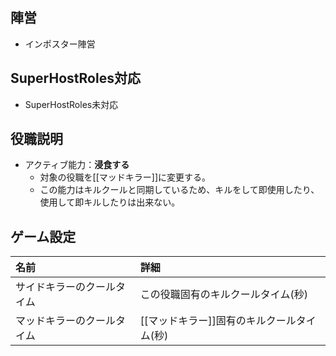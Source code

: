 ## 陣営
- インポスター陣営

## SuperHostRoles対応
- SuperHostRoles未対応

## 役職説明
- アクティブ能力：**浸食する**
  - 対象の役職を[[マッドキラー]]に変更する。
  - この能力はキルクールと同期しているため、キルをして即使用したり、使用して即キルしたりは出来ない。

## ゲーム設定
| 名前 | 詳細 |
| :-- | :-- |
| サイドキラーのクールタイム | この役職固有のキルクールタイム(秒) |
| マッドキラーのクールタイム | [[マッドキラー]]固有のキルクールタイム(秒) |